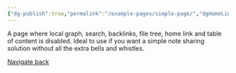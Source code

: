```yaml
---
{"dg-publish":true,"permalink":"/example-pages/simple-page/","dgHomeLink":false,"dgShowBacklinks":false,"dgShowLocalGraph":false,"dgShowFileTree":false,"dgEnableSearch":false,"dgShowToc":false}
---
```



A page where local graph, search, backlinks, file tree, home link and table of content is disabled. Ideal to use if you want a simple note sharing solution without all the extra bells and whistles. 

[Navigate back](javascript:window.history.back())